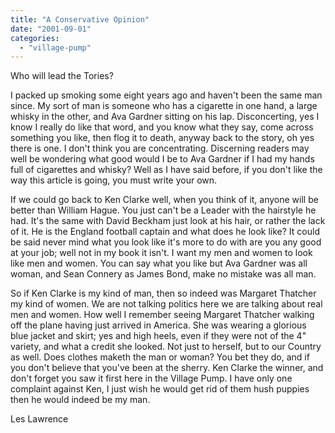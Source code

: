 ```yaml
---
title: "A Conservative Opinion"
date: "2001-09-01"
categories: 
  - "village-pump"
---
```


Who will lead the Tories?

I packed up smoking some eight years ago and haven't been the same man since. My sort of man is someone who has a cigarette in one hand, a large whisky in the other, and Ava Gardner sitting on his lap. Disconcerting, yes I know I really do like that word, and you know what they say, come across something you like, then flog it to death, anyway back to the story, oh yes there is one. I don't think you are concentrating. Discerning readers may well be wondering what good would I be to Ava Gardner if I had my hands full of cigarettes and whisky? Well as I have said before, if you don't like the way this article is going, you must write your own.

If we could go back to Ken Clarke well, when you think of it, anyone will be better than William Hague. You just can't be a Leader with the hairstyle he had. It's the same with David Beckham just look at his hair, or rather the lack of it. He is the England football captain and what does he look like? It could be said never mind what you look like it's more to do with are you any good at your job; well not in my book it isn't. I want my men and women to look like men and women. You can say what you like but Ava Gardner was all woman, and Sean Connery as James Bond, make no mistake was all man.

So if Ken Clarke is my kind of man, then so indeed was Margaret Thatcher my kind of women. We are not talking politics here we are talking about real men and women. How well I remember seeing Margaret Thatcher walking off the plane having just arrived in America. She was wearing a glorious blue jacket and skirt; yes and high heels, even if they were not of the 4" variety, and what a credit she looked. Not just to herself, but to our Country as well. Does clothes maketh the man or woman? You bet they do, and if you don't believe that you've been at the sherry. Ken Clarke the winner, and don't forget you saw it first here in the Village Pump. I have only one complaint against Ken, I just wish he would get rid of them hush puppies then he would indeed be my man.

Les Lawrence

